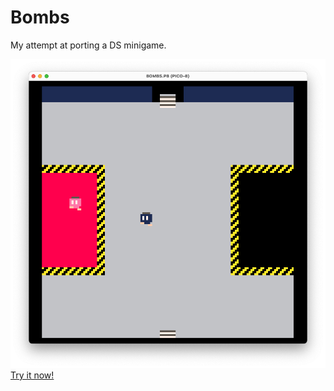 # Bombs
My attempt at porting a DS minigame.

![Screenshot](screenshot.png)
[Try it now!](https://flofriday.github.io/Bombs/)